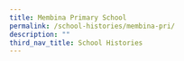 ```yaml
---
title: Membina Primary School
permalink: /school-histories/membina-pri/
description: ""
third_nav_title: School Histories
---
```

